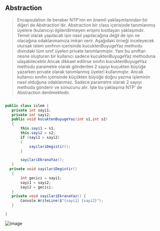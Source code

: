 ## Abstraction ## 
> Encapsulation ile beraber NTP'nin en önemli yaklaşımlarından bir diğeri de Abstraction'dır. Abstraction  bir class içerisinde tanımlanmış üyelere (kulanıcıyı ilgilendirmeyen  erişimi kısıtlayan yaklaşımdır.  
> Temel olarak yapılacak işin nasıl yapılacağına değil de işin ne olacağına odaklanmamıza imkan verir. 
> Aşağıdaki örneği inceleyecek olursak islem sınıfının içerisinde kucuktenBuyugeYaz methodu disindaki tüm sınıf üyeleri private tanımlanmıştır. Yanı bu sınıftan nesne oluşturan bir kullanıcı sadece 
> kucuktenBuyugeYaz methoduna ulaşabilecektir.Ancak dikkaet edilirse sınıfın kucuktenBuyugeYaz methodu parametre olarak gönderilen 2 sayıyı kuçukten büyüğe yazarken private olarak tanımlanmış üyeleri  kullanmıştır.
> Ancak kullanıcı sınıfın içerisinde küçükten büyüğe doğru yazma işleminin nasıl olduğuna odaklanmaz. Sadece parametre olarak 2 sayıyı methoda gönderir ve sonucunu alır. İşte bu yaklaşıma NTP' de Abstraction denilmektedir.


 ```csharp
 
public class islem {
    private int sayi1;
    private int sayi2;
    public void kucuktenBuyugeYaz(int s1,int s2)
    {
        this.sayi1 = s1;
        this.sayi2 = s2;
        if (sayi1 > sayi2)
        {
            sayilariDegistir();
        }

        sayilariEkranaYaz();
    }
   private void sayilariDegistir()
    {
        int gecici = sayi1;
        sayi1 = sayi2;
        sayi2 = gecici;
    }
    private void sayilariEkranaYaz() {
        Console.WriteLine($"{sayi1} {sayi2}");
    }

}

```

![image](https://user-images.githubusercontent.com/28144917/137730069-744592a6-328a-4328-b8fc-42e5c066491e.png)
